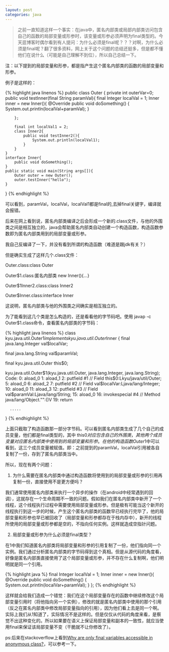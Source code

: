 ```yaml
---
layout: post
categories: java 
---
```


>之前一直知道这样一个事实：在java中，匿名内部类或局部内部类访问包含自己的函数的局部变量或形参时，该变量或形参必须声明为final类型的。今天逛博客时偶尔看到有人提问：为什么必须是final呢？？？对啊，为什么必须是final呢？翻了很多资料，网上关于这个问题的总结还挺多，但是都不懂他们在说什么（可能是自己理解不到位），所以自己总结一下。

注：以下提到的局部变量和形参，都是指产生这个匿名内部类的函数的局部变量和形参。

例子是这样的：

{% highlight java linenos %}
public class Outer {
	private int outerVar=0;
	public void testInner(final String paramVal){
		final Integer localVal = 1;
		Inner inner = new Inner(){
			@Override
			public void doSomething() {
				System.out.println(localVal+paramVal);
			}
			
		};
		
		final int localVal1 = 2;
		class Inner2{
			public void testInner2(){
				System.out.println(localVal1);
			}
		}
	}
	interface Inner{
		public void doSomething();
	}
	public static void main(String args[]){
		Outer outer = new Outer();
		outer.testInner("hello");
	}
}
{% endhighlight %}

可以看到，paramVal，localVal，localVal1都是final的,去掉final关键字，编译就会报错。

后来在网上看到说，匿名内部类编译之后会形成一个新的.class文件，与他的外围类之间是相互独立的，java会帮助匿名内部类自动创建一个构造函数，构造函数参数即为匿名内部类用到的局部变量或形参。

我自己反编译了一下，并没有看到所谓的构造函数（难道是跟jdk有关？）

但是确实生成了这样几个.class文件：

Outer.class:class Outer

Outer$1.class:匿名内部类 new Inner(){...}

Outer$1Inner2.class:class Inner2

Outer$Inner.class:interface Inner

这说明，匿名内部类与他的外围类之间确实是相互独立的。

为了能看到这几个类是怎么构造的，还是看看他的字节码吧。使用 javap -c Outer$1.class命令，查看匿名内部类的字节码：

{% highlight java linenos %}
class kyu.java.util.Outer$1 implements kyu.java.util.Outer$Inner {
  final java.lang.Integer val$localVar;

  final java.lang.String val$paramVal;

  final kyu.java.util.Outer this$0;

  kyu.java.util.Outer$1(kyu.java.util.Outer, java.lang.Integer, java.lang.String);
    Code:
       0: aload_0
       1: aload_1
       2: putfield      #1                  // Field this$0:Lkyu/java/util/Outer;
       5: aload_0
       6: aload_2
       7: putfield      #2                  // Field val$localVar:Ljava/lang/Integer;
      10: aload_0
      11: aload_3
      12: putfield      #3                  // Field val$paramVal:Ljava/lang/String;
      15: aload_0
      16: invokespecial #4                  // Method java/lang/Object."<init>":()V
      19: return

      .....
 }
{% endhighlight %}

上面只截取了构造函数那一部分字节码。可以看到匿名内部类生成了几个自己的成员变量，他们都是final类型的，其中 this$0 对应包含自己的外围类，其他两个成员变量对应匿名内部类中使用到的局部变量和形参
。在他的构造函数Outer$1中可以看到，这三个成员变量被赋值。即：之前提到的paramVal，localVal引用被各自复制了一份，存到了匿名内部类当中。

所以，现在有两个问题：

1. 为什么需要在匿名内部类中通过构造函数将使用到的局部变量或形参的引用再复制一份，直接使用不是更方便吗？

我们通常使用匿名内部类来执行一个异步的操作（在android中经常遇到的回调），这就存在一个生命周期不一致的问题。假如我们在匿名内部类中新开了一个线程，这个线程执行过程中需要使用局部变量或形参。但是极有可能当这个新开的线程执行到这一步的时候，产生这个匿名内部类的函数早已经执行完毕了，他的局部变量和形参也早已被回收了（局部变量和形参都存在于栈内存中），新开的线程所使用的局部变量或形参都是空的，不指向任何实例。这样就造成空指针问题。

2. 局部变量或形参为什么必须是final类型？

在1中我们知道匿名内部类将局部变量和形参的引用复制了一份，他们指向同一个实例。我们通过分析匿名内部类的字节码得到这个真相。但是从源代码的角度看，好像是匿名内部类直接使用了这个局部变量或形参，并不存在什么复制啊，他们明明就是同一个引用。

{% highlight java %}
final Integer localVal = 1;
Inner inner = new Inner(){
	@Override
	public void doSomething() {
		System.out.println(localVar+paramVal);
	}
};
{% endhighlight %}

这样就会给我们造成一个错觉：我们在这个局部变量存在的函数中继续修改这个局部变量引用时（将他指向另一个实例），修改的就是匿名内部类中使用的那个引用（反之在匿名内部类中修改局部变量指向的引用），因为他们看上去是同一个啊。实际上我们从1知道了，实际情况不是这样的。但是仅仅从代码的角度来看，是察觉不出这种变化的。所以如果要在语义上保证局部变量和副本的一致性，就应当使用final来保证该局部变量不变（干脆就不让你修改了）。

ps:后来在stackoverflow上看到[Why are only final variables accessible in anonymous class?](http://stackoverflow.com/questions/4732544/why-are-only-final-variables-accessible-in-anonymous-class)，可以参考一下。